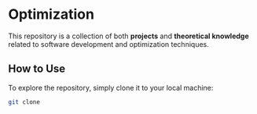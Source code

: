 # Optimization

This repository is a collection of both **projects** and **theoretical knowledge** related to software development and optimization techniques.



## How to Use

To explore the repository, simply clone it to your local machine:

```bash
git clone 
